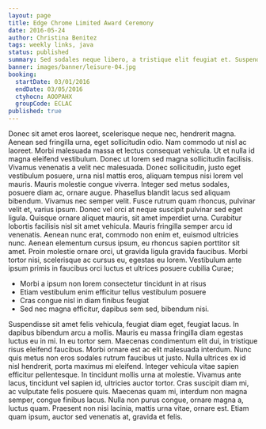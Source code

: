 ```yaml
---
layout: page
title: Edge Chrome Limited Award Ceremony
date: 2016-05-24
author: Christina Benitez
tags: weekly links, java
status: published
summary: Sed sodales neque libero, a tristique elit feugiat et. Suspendisse.
banner: images/banner/leisure-04.jpg
booking:
  startDate: 03/01/2016
  endDate: 03/05/2016
  ctyhocn: AOOPAHX
  groupCode: ECLAC
published: true
---
```

Donec sit amet eros laoreet, scelerisque neque nec, hendrerit magna. Aenean sed fringilla urna, eget sollicitudin odio. Nam commodo ut nisl ac laoreet. Morbi malesuada massa et lectus consequat vehicula. Ut et nulla id magna eleifend vestibulum. Donec ut lorem sed magna sollicitudin facilisis. Vivamus venenatis a velit nec malesuada. Donec sollicitudin, justo eget vestibulum posuere, urna nisl mattis eros, aliquam tempus nisi lorem vel mauris. Mauris molestie congue viverra. Integer sed metus sodales, posuere diam ac, ornare augue. Phasellus blandit lacus sed aliquam bibendum.
Vivamus nec semper velit. Fusce rutrum quam rhoncus, pulvinar velit et, varius ipsum. Donec vel orci at neque suscipit pulvinar sed eget ligula. Quisque ornare aliquet mauris, sit amet imperdiet urna. Curabitur lobortis facilisis nisl sit amet vehicula. Mauris fringilla semper arcu id venenatis. Aenean nunc erat, commodo non enim et, euismod ultricies nunc. Aenean elementum cursus ipsum, eu rhoncus sapien porttitor sit amet. Proin molestie ornare orci, ut gravida ligula gravida faucibus. Morbi tortor nisi, scelerisque ac cursus eu, egestas eu lorem. Vestibulum ante ipsum primis in faucibus orci luctus et ultrices posuere cubilia Curae;

* Morbi a ipsum non lorem consectetur tincidunt in at risus
* Etiam vestibulum enim efficitur tellus vestibulum posuere
* Cras congue nisl in diam finibus feugiat
* Sed nec magna efficitur, dapibus sem sed, bibendum nisi.

Suspendisse sit amet felis vehicula, feugiat diam eget, feugiat lacus. In dapibus bibendum arcu a mollis. Mauris eu massa fringilla diam egestas luctus eu in mi. In eu tortor sem. Maecenas condimentum elit dui, in tristique risus eleifend faucibus. Morbi ornare est ac elit malesuada interdum. Nunc quis metus non eros sodales rutrum faucibus ut justo. Nulla ultrices ex id nisl hendrerit, porta maximus mi eleifend. Integer vehicula vitae sapien efficitur pellentesque. In tincidunt mollis urna at molestie. Vivamus ante lacus, tincidunt vel sapien id, ultricies auctor tortor. Cras suscipit diam mi, ac vulputate felis posuere quis. Maecenas quam mi, interdum non magna semper, congue finibus lacus. Nulla non purus congue, ornare magna a, luctus quam. Praesent non nisi lacinia, mattis urna vitae, ornare est. Etiam quam ipsum, auctor sed venenatis at, gravida et felis.
